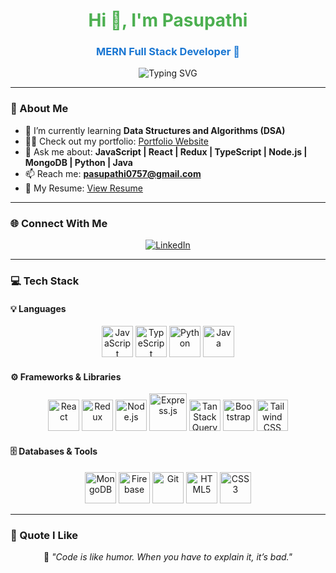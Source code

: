 <h1 align="center" style="color: #4CAF50; font-weight: bold;">Hi 👋, I'm Pasupathi</h1>
<h3 align="center" style="color: #1976D2; font-weight: bold;">MERN Full Stack Developer 🚀</h3>

<p align="center">
  <img src="https://readme-typing-svg.herokuapp.com?color=36BCF7&size=24&center=true&vCenter=true&lines=Full+Stack+Developer;Problem+Solver;Lifelong+Learner;Open+to+Opportunities" alt="Typing SVG" />
</p>

---

### 🌟 About Me
- 🌱 I’m currently learning **Data Structures and Algorithms (DSA)**  
- 👨‍💻 Check out my portfolio: [Portfolio Website](https://pasupathi07777-portfolio.netlify.app/)  
- 💬 Ask me about: **JavaScript | React | Redux | TypeScript | Node.js | MongoDB | Python | Java**  
- 📫 Reach me: **pasupathi0757@gmail.com**  
- 📄 My Resume: [View Resume](https://pasupathi07777-portfolio.netlify.app/resume)  

---

### 🌐 Connect With Me
<p align="center">
  <a href="https://linkedin.com/in/pasupathi07777" target="_blank">
    <img src="https://img.shields.io/badge/-LinkedIn-0077B5?style=for-the-badge&logo=linkedin&logoColor=white" alt="LinkedIn">
  </a>
</p>

---

### 💻 Tech Stack

#### 💡 Languages
<p align="center">
  <img src="https://cdn.jsdelivr.net/gh/devicons/devicon/icons/javascript/javascript-original.svg" width="50" height="50" alt="JavaScript"/>
  <img src="https://cdn.jsdelivr.net/gh/devicons/devicon/icons/typescript/typescript-original.svg" width="50" height="50" alt="TypeScript"/>
  <img src="https://cdn.jsdelivr.net/gh/devicons/devicon/icons/python/python-original.svg" width="50" height="50" alt="Python"/>
  <img src="https://cdn.jsdelivr.net/gh/devicons/devicon/icons/java/java-original.svg" width="50" height="50" alt="Java"/>
</p>

#### ⚙️ Frameworks & Libraries
<p align="center">
  <img src="https://cdn.jsdelivr.net/gh/devicons/devicon/icons/react/react-original.svg" width="50" height="50" alt="React"/>
  <img src="https://cdn.jsdelivr.net/gh/devicons/devicon/icons/redux/redux-original.svg" width="50" height="50" alt="Redux"/>
  <img src="https://cdn.jsdelivr.net/gh/devicons/devicon/icons/nodejs/nodejs-original.svg" width="50" height="50" alt="Node.js"/>
<img src="https://raw.githubusercontent.com/hussainweb/hussainweb/main/icons/expressjs-icon-colored.svg" width="60" height="60" alt="Express.js" />
  <img src="https://avatars.githubusercontent.com/u/72518640?s=200&v=4" width="50" height="50" alt="TanStack Query"/>
  <img src="https://cdn.jsdelivr.net/gh/devicons/devicon/icons/bootstrap/bootstrap-original.svg" width="50" height="50" alt="Bootstrap"/>
  <img src="https://www.vectorlogo.zone/logos/tailwindcss/tailwindcss-icon.svg" width="50" height="50" alt="Tailwind CSS"/>
</p>

#### 🗄️ Databases & Tools
<p align="center">
  <img src="https://cdn.jsdelivr.net/gh/devicons/devicon/icons/mongodb/mongodb-original.svg" width="50" height="50" alt="MongoDB"/>
  <img src="https://www.vectorlogo.zone/logos/firebase/firebase-icon.svg" width="50" height="50" alt="Firebase"/>
  <img src="https://cdn.jsdelivr.net/gh/devicons/devicon/icons/git/git-original.svg" width="50" height="50" alt="Git"/>
  <img src="https://cdn.jsdelivr.net/gh/devicons/devicon/icons/html5/html5-original.svg" width="50" height="50" alt="HTML5"/>
  <img src="https://cdn.jsdelivr.net/gh/devicons/devicon/icons/css3/css3-original.svg" width="50" height="50" alt="CSS3"/>
</p>

---

### 💬 Quote I Like
<p align="center">
  🚀 <em>"Code is like humor. When you have to explain it, it’s bad."</em>
</p>

